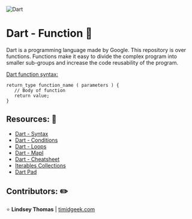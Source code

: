 ![Dart](https://miro.medium.com/v2/resize:fit:1200/1*vaCCHIBuXIbiDVGibzbzhg.jpeg)
# Dart - Function :dart:

Dart is a programming language made by Google. This repository is over functions. Functions make it easy to divide the complex program into smaller sub-groups and increase the code reusability of the program.

<ins>Dart function syntax:</ins>
```
return_type function_name ( parameters ) {
   // Body of function
   return value;
}
```

## Resources: :bookmark:
- [Dart - Syntax](https://www.tutorialspoint.com/dart_programming/dart_programming_syntax.htm)
- [Dart - Conditions](https://www.tutorialspoint.com/dart_programming/dart_programming_decision_making.htm)
- [Dart - Loops](https://www.tutorialspoint.com/dart_programming/dart_programming_loops.htm)
- [Dart - MapI](https://www.tutorialspoint.com/dart_programming/dart_programming_map.htm)
- [Dart - Cheatsheet](https://dart.dev/codelabs/dart-cheatsheet)
- [Iterables Collections](https://dart.dev/codelabs/iterables)
- [Dart Pad](https://dartpad.dev/?)

## Contributors: :pencil2:

:star: **Lindsey Thomas** | [timidgeek.com](https://timidgeek.com/)